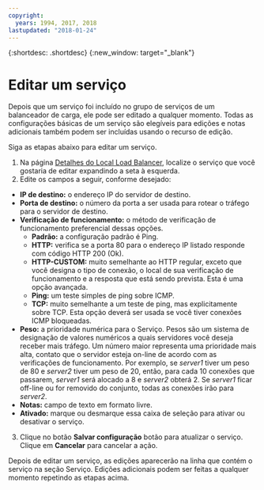 ```yaml
---
copyright:
  years: 1994, 2017, 2018
lastupdated: "2018-01-24"
---
```


{:shortdesc: .shortdesc}
{:new_window: target="_blank"}

# Editar um serviço 

Depois que um serviço foi incluído no grupo de serviços de um balanceador de carga,
ele pode ser editado a qualquer momento. Todas as configurações básicas de um serviço são
elegíveis para edições e notas adicionais também podem ser incluídas usando o recurso de
edição. 

Siga as etapas abaixo para editar um serviço.

1. Na página [Detalhes do Local Load
Balancer](view-all-load-balancers.html), localize o serviço que você gostaria de editar expandindo a seta à
esquerda.
2. Edite os campos a seguir, conforme desejado:
  - **IP de destino:** o endereço IP do servidor de destino.
  - **Porta de destino:** o número da porta a ser usada para rotear o tráfego para o servidor de destino.
  - **Verificação de funcionamento:** o método de verificação de funcionamento preferencial dessas opções.
      - **Padrão:** a configuração padrão é Ping.
      - **HTTP:** verifica se a porta 80 para o endereço IP listado responde com código HTTP 200 (Ok).
      - **HTTP-CUSTOM:** muito semelhante ao HTTP regular, exceto que você designa o tipo de conexão, o local de sua verificação de funcionamento e a resposta que está sendo prevista. Esta é uma opção avançada.
      - **Ping:** um teste simples de ping sobre ICMP.
      - **TCP:** muito semelhante a um teste de ping, mas explicitamente sobre TCP.  Esta opção deverá ser usada se você tiver conexões ICMP bloqueadas.
  - **Peso:** a prioridade numérica para o Serviço. Pesos são um sistema de designação de valores numéricos a quais servidores você deseja receber mais tráfego. Um número maior representa uma prioridade mais alta, contato que o servidor esteja on-line de acordo com as verificações de funcionamento. Por exemplo, se _server1_ tiver um peso de 80 e _server2_ tiver um peso de 20, então, para cada 10 conexões que passarem, _server1_ será alocado a 8 e _server2_ obterá 2. Se _server1_ ficar off-line ou for removido do conjunto, todas as conexões irão para _server2_.
  - **Notas:** campo de texto em formato livre.
  - **Ativado:** marque ou desmarque essa caixa de seleção para ativar ou desativar o serviço.
3. Clique no botão **Salvar configuração** botão para atualizar o serviço. Clique em **Cancelar** para cancelar a ação.

Depois de editar um serviço, as edições aparecerão na linha que contém o serviço na
seção Serviço. Edições adicionais podem ser feitas a qualquer momento repetindo as etapas
acima.
